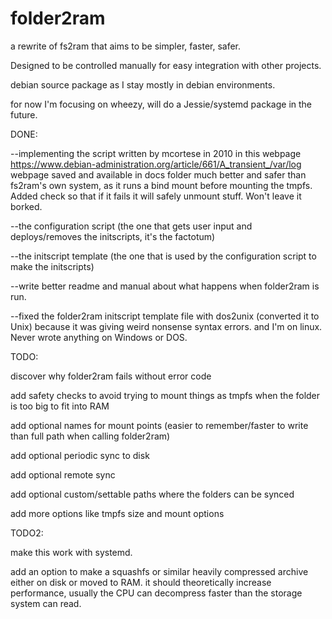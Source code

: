 # folder2ram

a rewrite of fs2ram that aims to be simpler, faster, safer. 

Designed to be controlled manually for easy integration with other projects.

debian source package as I stay mostly in debian environments.

for now I'm focusing on wheezy, will do a Jessie/systemd package in the future.

DONE:

--implementing the script written by mcortese in 2010
in this webpage https://www.debian-administration.org/article/661/A_transient_/var/log
webpage saved and available in docs folder
much better and safer than fs2ram's own system, as it runs a bind mount before mounting the tmpfs.
Added check so that if it fails it will safely unmount stuff. Won't leave it borked.

--the configuration script (the one that gets user input and deploys/removes the initscripts, it's the factotum)

--the initscript template (the one that is used by the configuration script to make the initscripts)

--write better readme and manual about what happens when folder2ram is run.

--fixed the folder2ram initscript template file with dos2unix (converted it to Unix) because it was giving weird nonsense syntax errors. and I'm on linux. Never wrote anything on Windows or DOS.

TODO:

discover why folder2ram fails without error code

add safety checks to avoid trying to mount things as tmpfs when the folder is too big to fit into RAM

add optional names for mount points (easier to remember/faster to write than full path when calling folder2ram)

add optional periodic sync to disk

add optional remote sync

add optional custom/settable paths where the folders can be synced

add more options like tmpfs size and mount options


TODO2:

make this work with systemd.

add an option to make a squashfs or similar heavily compressed archive either on disk or moved to RAM. 
it should theoretically increase performance, usually the CPU can decompress faster than the storage system can read.
